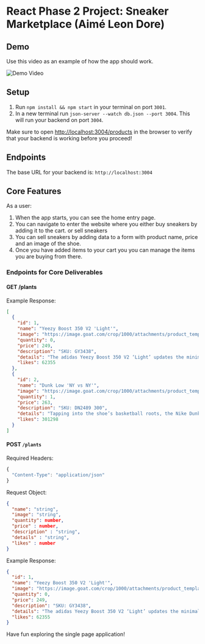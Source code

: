 # React Phase 2 Project: Sneaker Marketplace (Aimé Leon Dore)

## Demo

Use this video as an example of how the app should work.

![Demo Video](https://curriculum-content.s3.amazonaws.com/phase-2/react-hooks-mock-code-challenge-plantshop/plantsy_demo.gif)

## Setup

1. Run `npm install && npm start` in your terminal on port `3001`.
2. In a new terminal run `json-server --watch db.json --port 3004`. This will run your backend on port `3004`.

Make sure to open [http://localhost:3004/products](http://localhost:3004/products)
in the browser to verify that your backend is working before you proceed!

## Endpoints

The base URL for your backend is: `http://localhost:3004`

## Core Features

As a user:

1. When the app starts, you can see the home entry page.
2. You can navigate to enter the website where you either buy sneakers by adding it to the cart. or sell sneakers
3. You can sell sneakers by adding data to a form with product name, price and an image of the shoe.
4. Once you have added items to your cart you you can manage the items you are buying from there.

### Endpoints for Core Deliverables

#### GET /plants

Example Response:

```json
[
  {
    "id": 1,
    "name": "Yeezy Boost 350 V2 'Light'",
    "image": "https://image.goat.com/crop/1000/attachments/product_template_additional_pictures/images/059/716/163/original/750230_01.jpg.jpeg?1630432651",
    "quantity": 0,
    "price": 249,
    "description": "SKU: GY3438",
    "details": "The adidas Yeezy Boost 350 V2 ‘Light’ updates the minimalist sneaker with UV-sensitive technology, a first for Kanye West’s lifestyle imprint. Under artificial light, the Primeknit upper projects a subtle ivory finish. Exposure to direct sunlight yields soft pink coloring throughout the knit build, while the monofilament side stripe darkens to an amber hue. The color-shifting assembly is supported by a standard rubber-wrapped Boost midsole.",
    "likes": 62355
  },
  {
    "id": 2,
    "name": "Dunk Low 'NY vs NY'",
    "image": "https://image.goat.com/crop/1000/attachments/product_template_additional_pictures/images/057/951/215/original/767017_01.jpg.jpeg?1627398246",
    "quantity": 1,
    "price": 263,
    "description": "SKU: DN2489 300",
    "details": "Tapping into the shoe’s basketball roots, the Nike Dunk Low ‘NY vs NY’ celebrates the summertime streetball tournament showcasing some of New York City’s best high school hoopers. The leather upper pairs a dark green base with contrasting white overlays at the forefoot and heel. A gradient blend of red and orange is applied to the signature Swoosh and Nike-branded tongue tag. ‘NY vs NY’ is embroidered on the lateral heel, while the translucent rubber outsole lists each league and its corresponding park, including Dyckman, West 4th and Lincoln.",
    "likes": 301298
  }
]
```

#### POST `/plants`

Required Headers:

```js
{
  "Content-Type": "application/json"
}
```

Request Object:

```json
{
  "name": "string",
  "image": "string",
  "quantity": number,
  "price" : number,
  "description" : "string",
  "details" : "string",
  "likes" : number
}
```

Example Response:

```json
{
  "id": 1,
  "name": "Yeezy Boost 350 V2 'Light'",
  "image": "https://image.goat.com/crop/1000/attachments/product_template_additional_pictures/images/059/716/163/original/750230_01.jpg.jpeg?1630432651",
  "quantity": 0,
  "price": 249,
  "description": "SKU: GY3438",
  "details": "The adidas Yeezy Boost 350 V2 ‘Light’ updates the minimalist sneaker with UV-sensitive technology, a first for Kanye West’s lifestyle imprint. Under artificial light, the Primeknit upper projects a subtle ivory finish. Exposure to direct sunlight yields soft pink coloring throughout the knit build, while the monofilament side stripe darkens to an amber hue. The color-shifting assembly is supported by a standard rubber-wrapped Boost midsole.",
  "likes": 62355
}
```

Have fun exploring the single page application!
